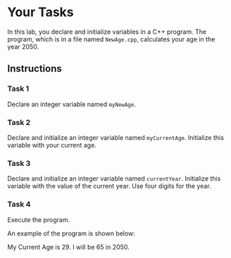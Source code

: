 # Your Tasks

In this lab, you declare and initialize variables in a C++ program. The program, which is in a file named `NewAge.cpp`, calculates your age in the year 2050.

## Instructions

### Task 1

Declare an integer variable named `myNewAge`.

### Task 2

Declare and initialize an integer variable named `myCurrentAge`. Initialize this variable with your current age.

### Task 3

Declare and initialize an integer variable named `currentYear`. Initialize this variable with the value of the current year. Use four digits for the year.

### Task 4

Execute the program.

An example of the program is shown below:

My Current Age is 29.
I will be 65 in 2050.
